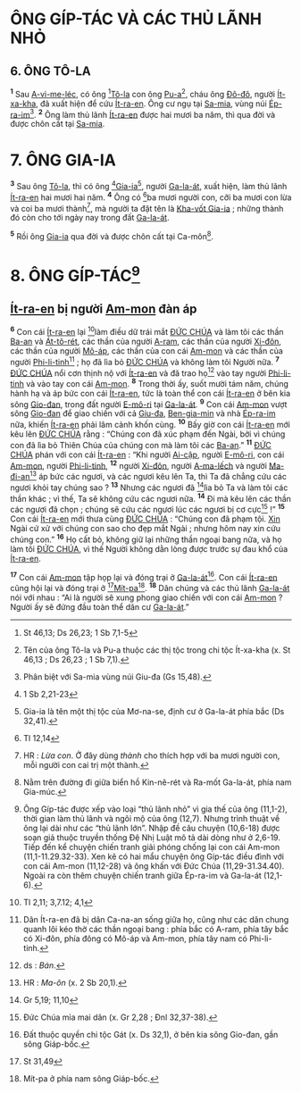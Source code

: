 # ÔNG GÍP-TÁC VÀ CÁC THỦ LÃNH NHỎ

## 6. ÔNG TÔ-LA
<sup><b>1</b></sup> Sau [A-vi-me-léc](), có ông [^1*][Tô-la]() con ông [Pu-a]()[^1], cháu ông [Đô-đô](), người [Ít-xa-kha](), đã xuất hiện để cứu [Ít-ra-en](). Ông cư ngụ tại [Sa-mia](), vùng núi [Ép-ra-im]()[^2]. <sup><b>2</b></sup> Ông làm thủ lãnh [Ít-ra-en]() được hai mươi ba năm, thì qua đời và được chôn cất tại [Sa-mia]().


# 7. ÔNG GIA-IA
<sup><b>3</b></sup> Sau ông [Tô-la](), thì có ông [^2*][Gia-ia]()[^3], người [Ga-la-át](), xuất hiện, làm thủ lãnh [Ít-ra-en]() hai mươi hai năm. <sup><b>4</b></sup> Ông có [^3*]ba mươi người con, cỡi ba mươi con lừa và coi ba mươi thành[^4], mà người ta đặt tên là [Kha-vốt Gia-ia]() ; những thành đó còn cho tới ngày nay trong đất [Ga-la-át]().

<sup><b>5</b></sup> Rồi ông [Gia-ia]() qua đời và được chôn cất tại Ca-môn[^5].


# 8. ÔNG GÍP-TÁC[^6]

## [Ít-ra-en]() bị người [Am-mon]() đàn áp
<sup><b>6</b></sup> Con cái [Ít-ra-en]() lại [^4*]làm điều dữ trái mắt [ĐỨC CHÚA]() và làm tôi các thần [Ba-an]() và [Át-tô-rét](), các thần của người [A-ram](), các thần của người [Xi-đôn](), các thần của người [Mô-áp](), các thần của con cái [Am-mon]() và các thần của người [Phi-li-tinh]()[^7] ; họ đã lìa bỏ [ĐỨC CHÚA]() và không làm tôi Người nữa. <sup><b>7</b></sup> [ĐỨC CHÚA]() nổi cơn thịnh nộ với [Ít-ra-en]() và đã trao họ[^8] vào tay người [Phi-li-tinh]() và vào tay con cái [Am-mon](). <sup><b>8</b></sup> Trong thời ấy, suốt mười tám năm, chúng hành hạ và áp bức con cái [Ít-ra-en](), tức là toàn thể con cái [Ít-ra-en]() ở bên kia sông [Gio-đan](), trong đất người [E-mô-ri]() tại [Ga-la-át](). <sup><b>9</b></sup> Con cái [Am-mon]() vượt sông [Gio-đan]() để giao chiến với cả [Giu-đa](), [Ben-gia-min]() và nhà [Ép-ra-im]() nữa, khiến [Ít-ra-en]() phải lâm cảnh khốn cùng. <sup><b>10</b></sup> Bấy giờ con cái [Ít-ra-en]() mới kêu lên [ĐỨC CHÚA]() rằng : “Chúng con đã xúc phạm đến Ngài, bởi vì chúng con đã lìa bỏ Thiên Chúa của chúng con mà làm tôi các [Ba-an]().” <sup><b>11</b></sup> [ĐỨC CHÚA]() phán với con cái [Ít-ra-en]() : “Khi người [Ai-cập](), người [E-mô-ri](), con cái [Am-mon](), người [Phi-li-tinh](), <sup><b>12</b></sup> người [Xi-đôn](), người [A-ma-lếch]() và người [Ma-đi-an]()[^9] áp bức các ngươi, và các ngươi kêu lên Ta, thì Ta đã chẳng cứu các ngươi khỏi tay chúng sao ? <sup><b>13</b></sup> Nhưng các ngươi đã [^5*]lìa bỏ Ta và làm tôi các thần khác ; vì thế, Ta sẽ không cứu các ngươi nữa. <sup><b>14</b></sup> Đi mà kêu lên các thần các ngươi đã chọn ; chúng sẽ cứu các ngươi lúc các ngươi bị cơ cực[^10] !” <sup><b>15</b></sup> Con cái [Ít-ra-en]() mới thưa cùng [ĐỨC CHÚA]() : “Chúng con đã phạm tội. [Xin]() Ngài cứ xử với chúng con sao cho đẹp mắt Ngài ; nhưng hôm nay xin cứu chúng con.” <sup><b>16</b></sup> Họ cất bỏ, không giữ lại những thần ngoại bang nữa, và họ làm tôi [ĐỨC CHÚA](), vì thế Người không dằn lòng được trước sự đau khổ của [Ít-ra-en]().

<sup><b>17</b></sup> Con cái [Am-mon]() tập họp lại và đóng trại ở [Ga-la-át]()[^11]. Con cái [Ít-ra-en]() cũng hội lại và đóng trại ở [^6*][Mít-pa]()[^12]. <sup><b>18</b></sup> Dân chúng và các thủ lãnh [Ga-la-át]() nói với nhau : “Ai là người sẽ xung phong giao chiến với con cái [Am-mon]() ? Người ấy sẽ đứng đầu toàn thể dân cư [Ga-la-át]().”

[^1]: Tên của ông Tô-la và Pu-a thuộc các thị tộc trong chi tộc Ít-xa-kha (x. St 46,13 ; Ds 26,23 ; 1 Sb 7,1).
[^2]: Phân biệt với Sa-mia vùng núi Giu-đa (Gs 15,48).
[^3]: Gia-ia là tên một thị tộc của Mơ-na-se, định cư ở Ga-la-át phía bắc (Ds 32,41).
[^4]: HR : *Lừa con*. Ở đây dùng *thành* cho thích hợp với ba mươi người con, mỗi người con cai trị một thành.
[^5]: Nằm trên đường đi giữa biển hồ Kin-nê-rét và Ra-mốt Ga-la-át, phía nam Gia-múc.
[^6]: Ông Gíp-tác được xếp vào loại “thủ lãnh nhỏ” vì gia thế của ông (11,1-2), thời gian làm thủ lãnh và ngôi mộ của ông (12,7). Nhưng trình thuật về ông lại dài như các “thủ lãnh lớn”. Nhập đề câu chuyện (10,6-18) được soạn giả thuộc truyền thống Đệ Nhị Luật mô tả dài dòng như ở 2,6-19. Tiếp đến kể chuyện chiến tranh giải phóng chống lại con cái Am-mon (11,1-11.29.32-33). Xen kẽ có hai mẩu chuyện ông Gíp-tác điều đình với con cái Am-mon (11,12-28) và ông khấn với Đức Chúa (11,29-31.34.40). Ngoài ra còn thêm chuyện chiến tranh giữa Ép-ra-im và Ga-la-át (12,1-6).
[^7]: Dân Ít-ra-en đã bị dân Ca-na-an sống giữa họ, cũng như các dân chung quanh lôi kéo thờ các thần ngoại bang : phía bắc có A-ram, phía tây bắc có Xi-đôn, phía đông có Mô-áp và Am-mon, phía tây nam có Phi-li-tinh.
[^8]: ds : *Bán*.
[^9]: HR : *Ma-ôn* (x. 2 Sb 20,1).
[^10]: Đức Chúa mỉa mai dân (x. Gr 2,28 ; Đnl 32,37-38).
[^11]: Đất thuộc quyền chi tộc Gát (x. Ds 32,1), ở bên kia sông Gio-đan, gần sông Giáp-bốc.
[^12]: Mít-pa ở phía nam sông Giáp-bốc.
[^1*]: St 46,13; Ds 26,23; 1 Sb 7,1-5
[^2*]: 1 Sb 2,21-23
[^3*]: Tl 12,14
[^4*]: Tl 2,11; 3,7.12; 4,1
[^5*]: Gr 5,19; 11,10
[^6*]: St 31,49